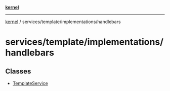 [**kernel**](../../../../README.md)

***

[kernel](../../../../modules.md) / services/template/implementations/handlebars

# services/template/implementations/handlebars

## Classes

- [TemplateService](classes/TemplateService.md)
